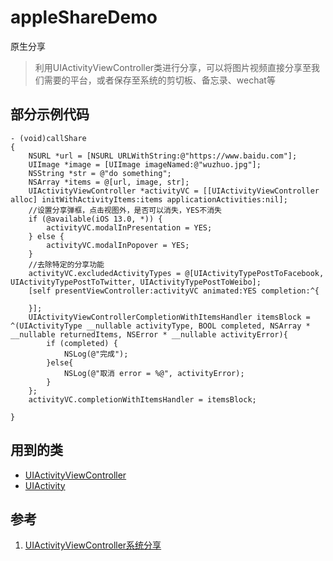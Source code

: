 # appleShareDemo
原生分享

> 利用UIActivityViewController类进行分享，可以将图片视频直接分享至我们需要的平台，或者保存至系统的剪切板、备忘录、wechat等

## 部分示例代码

```
- (void)callShare
{
    NSURL *url = [NSURL URLWithString:@"https://www.baidu.com"];
    UIImage *image = [UIImage imageNamed:@"wuzhuo.jpg"];
    NSString *str = @"do something";
    NSArray *items = @[url, image, str];
    UIActivityViewController *activityVC = [[UIActivityViewController alloc] initWithActivityItems:items applicationActivities:nil];
    //设置分享弹框，点击视图外，是否可以消失，YES不消失
    if (@available(iOS 13.0, *)) {
        activityVC.modalInPresentation = YES;
    } else {
        activityVC.modalInPopover = YES;
    }
    //去除特定的分享功能
    activityVC.excludedActivityTypes = @[UIActivityTypePostToFacebook, UIActivityTypePostToTwitter, UIActivityTypePostToWeibo];
    [self presentViewController:activityVC animated:YES completion:^{
            
    }];
    UIActivityViewControllerCompletionWithItemsHandler itemsBlock = ^(UIActivityType __nullable activityType, BOOL completed, NSArray * __nullable returnedItems, NSError * __nullable activityError){
        if (completed) {
            NSLog(@"完成");
        }else{
            NSLog(@"取消 error = %@", activityError);
        }
    };
    activityVC.completionWithItemsHandler = itemsBlock;
    
}
```

## 用到的类

* [UIActivityViewController](https://developer.apple.com/documentation/uikit/uiactivityviewcontroller?language=objc)
* [UIActivity](https://developer.apple.com/documentation/uikit/uiactivity?language=objc)

## 参考

1. [UIActivityViewController系统分享](https://www.jianshu.com/p/f988fee55d85)

